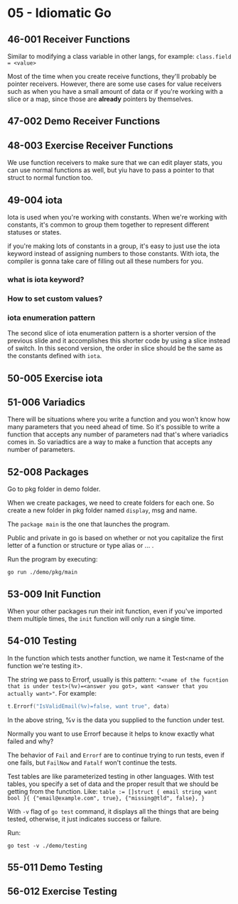 # 05 - Idiomatic Go

## 46-001 Receiver Functions
Similar to modifying a class variable in other langs, for example:
`class.field = <value>`

Most of the time when you create receive functions, they'll probably be pointer receivers. However, there are some use cases for value receivers
such as when you have a small amount of data or if you're working with a slice or a map, since those are **already** pointers by themselves.

## 47-002 Demo Receiver Functions
## 48-003 Exercise Receiver Functions
We use function receivers to make sure that we can edit player stats, you can use normal functions as well, but yiu have to pass a pointer to that struct to
normal function too.

## 49-004 iota
Iota is used when you're working with constants. When we're working with constants, it's common to group them together to represent different statuses or states.

if you're making lots of constants in a group, it's easy to just use the iota keyword instead of assigning numbers to those constants. With iota, the compiler is gonna
take care of filling out all these numbers for you.

### what is iota keyword?
### How to set custom values?
### iota enumeration pattern
The second slice of iota enumeration pattern is a shorter version of the previous slide and it accomplishes this shorter code by using a slice instead of switch.
In this second version, the order in slice should be the same as the constants defined with `iota`.

## 50-005 Exercise iota

## 51-006 Variadics
There will be situations where you write a function and you won't know how many parameters that you need ahead of time. So it's possible to write a function
that accepts any number of parameters nad that's where variadics comes in. So variadtics are a way to make a function that accepts any number of parameters.

## 52-008 Packages
Go to pkg folder in demo folder.

When we create packages, we need to create folders for each one. So create a new folder in pkg folder named `display`, msg and name.

The `package main` is the one that launches the program.

Public and private in go is based on whether or not you capitalize the first letter of a function or structure or type alias or ... .

Run the program by executing:
```shell
go run ./demo/pkg/main 
```

## 53-009 Init Function
When your other packages run their init function, even if you've imported them multiple times, the `init` function will only run a single time.
## 54-010 Testing
In the function which tests another function, we name it Test<name of the function we're testing it>.

The string we pass to Errorf, usually is this pattern: `"<name of the fucntion that is under test>(%v)=<answer you got>, want <answer that you actually want>"`.
For example:
```go
t.Errorf("IsValidEmail(%v)=false, want true", data)
```

In the above string, %v is the data you supplied to the function under test.

Normally you want to use Errorf because it helps to know exactly what failed and why?

The behavior of `Fail` and `Errorf` are to continue trying to run tests, even if one fails, but `FailNow` and `Fatalf` won't continue the tests.

Test tables are like parameterized testing in other languages. With test tables, you specify a set of data and the proper result that we should be getting from
the function. Like:
`table := []struct {
    email string
    want bool
}{
    {"email@example.com", true},
    {"missing@tld", false},
}`

With `-v` flag of `go test` command, it displays all the things that are being tested, otherwise, it just indicates success or failure.

Run:
```shell
go test -v ./demo/testing
```

## 55-011 Demo Testing
## 56-012 Exercise Testing
